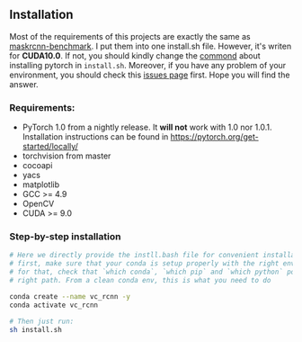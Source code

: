 ## Installation

Most of the requirements of this projects are exactly the same as [maskrcnn-benchmark](https://github.com/facebookresearch/maskrcnn-benchmark). I put them into one install.sh file. However, it's writen for **CUDA10.0**. If not, you should kindly change the [commond](https://github.com/Wangt-CN/VC-R-CNN/blob/master/install.sh#L9) about installing pytorch in `install.sh`. 
Moreover, if you have any problem of your environment, you should check this [issues page](https://github.com/facebookresearch/maskrcnn-benchmark/issues) first. Hope you will find the answer.

### Requirements:

- PyTorch 1.0 from a nightly release. It **will not** work with 1.0 nor 1.0.1. Installation instructions can be found in https://pytorch.org/get-started/locally/
- torchvision from master
- cocoapi
- yacs
- matplotlib
- GCC >= 4.9
- OpenCV
- CUDA >= 9.0


### Step-by-step installation

```bash
# Here we directly provide the instll.bash file for convenient installation. 
# first, make sure that your conda is setup properly with the right environment
# for that, check that `which conda`, `which pip` and `which python` points to the
# right path. From a clean conda env, this is what you need to do

conda create --name vc_rcnn -y
conda activate vc_rcnn

# Then just run:
sh install.sh
```

